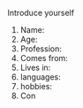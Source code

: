 Introduce yourself
1.  Name:
2. Age:
3. Profession:
4. Comes from:
5. Lives in:
6. languages:
7. hobbies:
8. Con
